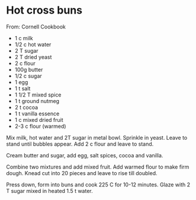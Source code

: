 # Hot cross buns
From: Cornell Cookbook

* 1 c milk
* 1/2 c hot water
* 2 T sugar
* 2 T dried yeast
* 2 c flour
* 100g butter
* 1/2 c sugar
* 1 egg
* 1 t salt
* 1 1/2 T mixed spice
* 1 t ground nutmeg 
* 2 t cocoa
* 1 t vanilla essence
* 1 c mixed dried fruit
* 2-3 c flour (warmed)

Mix milk, hot water and 2T sugar in metal bowl.  Sprinkle in yeast.  Leave to stand until bubbles appear.  Add  2 c flour and leave to stand.

Cream butter and sugar, add egg, salt spices, cocoa and vanilla.

Combine two mixtures and add mixed fruit.  Add warmed flour to make firm dough.  Knead cut into 20 pieces and leave to rise till doubled.

Press down, form into buns and cook 225 C for 10-12 minutes.  Glaze with 2 T sugar mixed in heated 1.5 t water.

